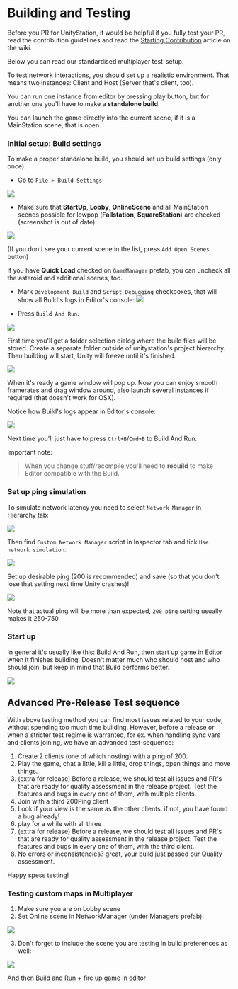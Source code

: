 # Building and Testing

Before you PR for UnityStation, it would be helpful if you fully test your PR, read the contribution guidelines and read the [Starting Contribution](Starting-contribution.md) article on the wiki.

Below you can read our standardised multiplayer test-setup.

To test network interactions, you should set up a realistic environment. 
That means two instances: Client and Host (Server that's client, too).

You can run one instance from editor by pressing play button, 
but for another one you'll have to make a **standalone build**.

You can launch the game directly into the current scene, if it is a MainStation scene, that is open.

### Initial setup: Build settings
To make a proper standalone build, you should set up build settings (only once).

* Go to `File > Build Settings`:

![](https://camo.githubusercontent.com/b2be111d41c3898d0efb0255e0878c5e3e2cc4ae/68747470733a2f2f696d6167652e70726e747363722e636f6d2f696d6167652f525554726f665a46517a79784d6851396a4d784779412e706e67)

* Make sure that **StartUp**, **Lobby**, **OnlineScene** and all MainStation scenes possible for lowpop (**Fallstation**, **SquareStation**) are checked (screenshot is out of date):

![](https://camo.githubusercontent.com/8fb35c8c3a3c25b6fa3e59231a51aefb50e18f76/68747470733a2f2f696d6167652e70726e747363722e636f6d2f696d6167652f316d4a6f7041563652476d524c5f5034525a4b374f672e706e67)

(If you don't see your current scene in the list, press `Add Open Scenes` button)

If you have **Quick Load** checked on `GameManager` prefab, you can uncheck all the asteroid and additional scenes, too.

* Mark `Development Build` and `Script Debugging` checkboxes, that will show all Build's logs in Editor's console:
![](https://camo.githubusercontent.com/ef278b53bbd024b95a20f07cb59cc015b03fee46/68747470733a2f2f696d6167652e70726e747363722e636f6d2f696d6167652f4c682d326c6542785377364148565f58636b384f64412e706e67)

* Press `Build And Run`. 

![](https://camo.githubusercontent.com/59262f9c9d0e5f74fb378419d8ae5f0ebf36346d/68747470733a2f2f696d6167652e70726e747363722e636f6d2f696d6167652f7269496b4a4759325265367657477a5a6f444d6670412e706e67)

First time you'll get a folder selection dialog where the build files will be stored. 
Create a separate folder outside of unitystation's project hierarchy. 
Then building will start, Unity will freeze until it's finished. 

![](https://camo.githubusercontent.com/fbe064882be6188ea8742a09f055725e5b010fbb/68747470733a2f2f696d6167652e70726e747363722e636f6d2f696d6167652f5f564445454758745448366c6c6e3447746d514746512e706e67)

When it's ready a game window will pop up. Now you can enjoy smooth framerates and drag window around, also launch several instances if required (that doesn't work for OSX).

Notice how Build's logs appear in Editor's console:

![](https://camo.githubusercontent.com/18d5f7dbca42d8f758740655824fb7186b718e21/68747470733a2f2f696d6167652e70726e747363722e636f6d2f696d6167652f554e306f31307650545a65573679517071614d6746772e706e67)

Next time you'll just have to press `Ctrl+B`/`Cmd+B` to Build And Run.

Important note:
> When you change stuff/recompile you'll need to **rebuild** to make Editor compatible with the Build.

### Set up ping simulation
To simulate network latency you need to select `Network Manager` in Hierarchy tab:

![](https://camo.githubusercontent.com/d1ad8c261e62e79959f45571a65a168a4a50652c/68747470733a2f2f696d6167652e70726e747363722e636f6d2f696d6167652f4572704e3378363253664b336263547a736a45355a772e706e67)

Then find `Custom Network Manager` script in Inspector tab and tick `Use network simulation`:

![](https://camo.githubusercontent.com/aae8a314f2a7e5f24328f2b7f951be27400fb168/68747470733a2f2f696d6167652e70726e747363722e636f6d2f696d6167652f396c6b6e415a6d6d523032316757387043654e6873512e706e67)

Set up desirable ping (200 is recommended) and save (so that you don't lose that setting next time Unity crashes)!

![](https://camo.githubusercontent.com/1c7484fe07642072e67e509965d399d0ca536ef2/68747470733a2f2f696d6167652e70726e747363722e636f6d2f696d6167652f5147583147736257547871784f6c454f504b733377672e706e67)

Note that actual ping will be more than expected, `200 ping` setting usually makes it 250-750

### Start up
In general it's usually like this: Build And Run, then start up game in Editor when it finishes building.
Doesn't matter much who should host and who should join, but keep in mind that Build performs better.

![](https://camo.githubusercontent.com/9722206f5fb9f62610c9b2d0821efcdece9eb7fc/68747470733a2f2f696d6167652e70726e747363722e636f6d2f696d6167652f655f33674d706a4d517a5f63753830314138664878672e706e67)

## Advanced Pre-Release Test sequence
With above testing method you can find most issues related to your code, without spending too much time building. However, before a release or when a stricter test regime is warranted, for ex. when handling sync vars and clients joining, we have an advanced test-sequence:

1. Create 2 clients (one of which hosting) with a ping of 200.
2. Play the game, chat a little, kill a little, drop things, open things and move things.
3. (extra for release) Before a release, we should test all issues and PR's that are ready for quality assessment in the release project. Test the features and bugs in every one of them, with multiple clients.
4. Join with a third 200Ping client
5. Look if your view is the same as the other clients. if not, you have found a bug already!
6. play for a while with all three
6. (extra for release) Before a release, we should test all issues and PR's that are ready for quality assessment in the release project. Test the features and bugs in every one of them, with the third client.
8. No errors or inconsistencies? great, your build just passed our Quality assessment.

Happy spess testing!

### Testing custom maps in Multiplayer
1. Make sure you are on Lobby scene
2. Set Online scene in NetworkManager (under Managers prefab):

![](https://camo.githubusercontent.com/e66b9088e6b78ae3edc2b18787be4560c86fc263/68747470733a2f2f63646e2e646973636f72646170702e636f6d2f6174746163686d656e74732f3331323435343638343032313632303733362f3439373333393936333037313739313130342f756e6b6e6f776e2e706e67)

3. Don't forget to include the scene you are testing in build preferences as well:

![](https://camo.githubusercontent.com/b77b685b1eff9f9b12860435f367bcbff88d39db/68747470733a2f2f63646e2e646973636f72646170702e636f6d2f6174746163686d656e74732f3331323435343638343032313632303733362f3439373334303639303432333038373130342f756e6b6e6f776e2e706e67)

And then Build and Run + fire up game in editor
